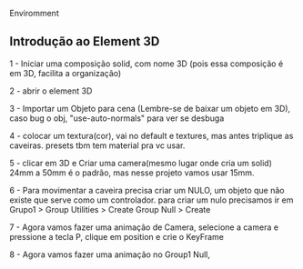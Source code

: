 Enviromment

## Introdução ao Element 3D
<p>1 - Iniciar uma composição solid, com nome 3D (pois essa composição é em 3D, facilita a organização)</p>
<p>2 - abrir o element 3D</p>
<p>3 - Importar um Objeto para cena (Lembre-se de baixar um objeto em 3D), caso bug o obj, "use-auto-normals" para ver se desbuga</p>
<p>4 - colocar um textura(cor), vai no default e textures, mas antes triplique as caveiras. presets tbm tem material pra vc usar.</p>
<p>5 - clicar em 3D e Criar uma camera(mesmo lugar onde cria um solid) 24mm a 50mm é o padrão, mas nesse projeto vamos usar 15mm.</p>
<p>6 - Para movimentar a caveira precisa criar um NULO, um objeto que não existe que serve como um controlador. para criar um nulo precisamos ir em Grupo1 > Group Utilities > Create Group Null > Create</p>
<p>7 - Agora vamos fazer uma animação de Camera, selecione a camera e pressione a tecla P, clique em position e crie o KeyFrame</p>
<p>8 - Agora vamos fazer uma animação no Group1 Null, </p>

